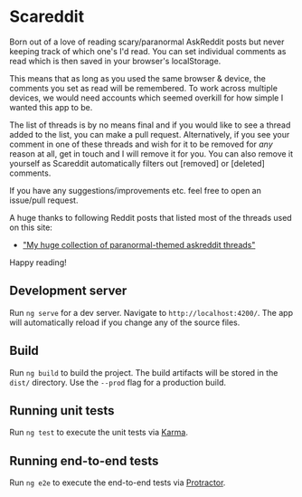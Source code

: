# Scareddit

Born out of a love of reading scary/paranormal AskReddit posts but never keeping track of which one's I'd read. You can set individual comments as read which is then saved in your browser's localStorage.

This means that as long as you used the same browser &amp; device, the comments you set as read will be remembered. To work across multiple devices, we would need accounts which seemed overkill for how simple I wanted this app to be.

The list of threads is by no means final and if you would like to see a thread added to the list, you can make a pull request. Alternatively, if you see your comment in one of these threads and wish for it to be removed for _any_ reason at all, get in touch and I will remove it for you. You can also remove it yourself as Scareddit automatically filters out [removed] or [deleted] comments.

If you have any suggestions/improvements etc. feel free to open an issue/pull request.

A huge thanks to following Reddit posts that listed most of the threads used on this site:

* ["My huge collection of paranormal-themed askreddit threads"](https://www.reddit.com/r/Paranormal/comments/3ep2f1/my_huge_collection_of_paranormalthemed_askreddit/)

Happy reading!

## Development server

Run `ng serve` for a dev server. Navigate to `http://localhost:4200/`. The app will automatically reload if you change any of the source files.

## Build

Run `ng build` to build the project. The build artifacts will be stored in the `dist/` directory. Use the `--prod` flag for a production build.

## Running unit tests

Run `ng test` to execute the unit tests via [Karma](https://karma-runner.github.io).

## Running end-to-end tests

Run `ng e2e` to execute the end-to-end tests via [Protractor](http://www.protractortest.org/).
